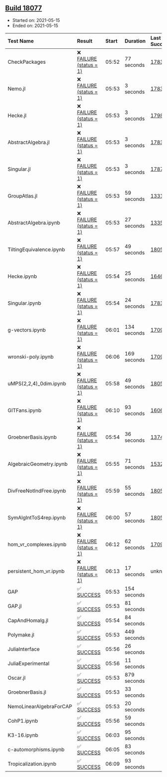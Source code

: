 ## [Build 18077](https://oscarci.mathematik.uni-kl.de/job/oscar/18077/)

* Started on: 2021-05-15
* Ended on: 2021-05-15

| Test Name    | Result | Start | Duration | Last Success | First Failure |
|:-------------|:-------|:------|:---------|:-------------|:--------------|
| CheckPackages | ❌ [FAILURE (status = 1)](https://oscarci.mathematik.uni-kl.de/job/oscar/18077/artifact/logs/build-18077/CheckPackages.log) | 05:52 | 77 seconds | [17832](https://oscarci.mathematik.uni-kl.de/job/oscar/17832/) | [17833](https://oscarci.mathematik.uni-kl.de/job/oscar/17833/) |
| Nemo.jl | ❌ [FAILURE (status = 1)](https://oscarci.mathematik.uni-kl.de/job/oscar/18077/artifact/logs/build-18077/Nemo.jl.log) | 05:53 | 3 seconds | [17835](https://oscarci.mathematik.uni-kl.de/job/oscar/17835/) | [17836](https://oscarci.mathematik.uni-kl.de/job/oscar/17836/) |
| Hecke.jl | ❌ [FAILURE (status = 1)](https://oscarci.mathematik.uni-kl.de/job/oscar/18077/artifact/logs/build-18077/Hecke.jl.log) | 05:53 | 3 seconds | [17987](https://oscarci.mathematik.uni-kl.de/job/oscar/17987/) | [17988](https://oscarci.mathematik.uni-kl.de/job/oscar/17988/) |
| AbstractAlgebra.jl | ❌ [FAILURE (status = 1)](https://oscarci.mathematik.uni-kl.de/job/oscar/18077/artifact/logs/build-18077/AbstractAlgebra.jl.log) | 05:53 | 3 seconds | [17831](https://oscarci.mathematik.uni-kl.de/job/oscar/17831/) | [17832](https://oscarci.mathematik.uni-kl.de/job/oscar/17832/) |
| Singular.jl | ❌ [FAILURE (status = 1)](https://oscarci.mathematik.uni-kl.de/job/oscar/18077/artifact/logs/build-18077/Singular.jl.log) | 05:53 | 3 seconds | [17871](https://oscarci.mathematik.uni-kl.de/job/oscar/17871/) | [17872](https://oscarci.mathematik.uni-kl.de/job/oscar/17872/) |
| GroupAtlas.jl | ❌ [FAILURE (status = 1)](https://oscarci.mathematik.uni-kl.de/job/oscar/18077/artifact/logs/build-18077/GroupAtlas.jl.log) | 05:53 | 59 seconds | [13311](https://oscarci.mathematik.uni-kl.de/job/oscar/13311/) | [13312](https://oscarci.mathematik.uni-kl.de/job/oscar/13312/) |
| AbstractAlgebra.ipynb | ❌ [FAILURE (status = 1)](https://oscarci.mathematik.uni-kl.de/job/oscar/18077/artifact/logs/build-18077/AbstractAlgebra.ipynb.log) | 05:53 | 27 seconds | [13355](https://oscarci.mathematik.uni-kl.de/job/oscar/13355/) | [13356](https://oscarci.mathematik.uni-kl.de/job/oscar/13356/) |
| TiltingEquivalence.ipynb | ❌ [FAILURE (status = 1)](https://oscarci.mathematik.uni-kl.de/job/oscar/18077/artifact/logs/build-18077/TiltingEquivalence.ipynb.log) | 05:57 | 49 seconds | [18054](https://oscarci.mathematik.uni-kl.de/job/oscar/18054/) | [18055](https://oscarci.mathematik.uni-kl.de/job/oscar/18055/) |
| Hecke.ipynb | ❌ [FAILURE (status = 1)](https://oscarci.mathematik.uni-kl.de/job/oscar/18077/artifact/logs/build-18077/Hecke.ipynb.log) | 05:54 | 25 seconds | [16463](https://oscarci.mathematik.uni-kl.de/job/oscar/16463/) | [16464](https://oscarci.mathematik.uni-kl.de/job/oscar/16464/) |
| Singular.ipynb | ❌ [FAILURE (status = 1)](https://oscarci.mathematik.uni-kl.de/job/oscar/18077/artifact/logs/build-18077/Singular.ipynb.log) | 05:54 | 24 seconds | [17835](https://oscarci.mathematik.uni-kl.de/job/oscar/17835/) | [17836](https://oscarci.mathematik.uni-kl.de/job/oscar/17836/) |
| g-vectors.ipynb | ❌ [FAILURE (status = 1)](https://oscarci.mathematik.uni-kl.de/job/oscar/18077/artifact/logs/build-18077/g-vectors.ipynb.log) | 06:01 | 134 seconds | [17099](https://oscarci.mathematik.uni-kl.de/job/oscar/17099/) | [17100](https://oscarci.mathematik.uni-kl.de/job/oscar/17100/) |
| wronski-poly.ipynb | ❌ [FAILURE (status = 1)](https://oscarci.mathematik.uni-kl.de/job/oscar/18077/artifact/logs/build-18077/wronski-poly.ipynb.log) | 06:06 | 169 seconds | [17098](https://oscarci.mathematik.uni-kl.de/job/oscar/17098/) | [17099](https://oscarci.mathematik.uni-kl.de/job/oscar/17099/) |
| uMPS(2,2,4)_0dim.ipynb | ❌ [FAILURE (status = 1)](https://oscarci.mathematik.uni-kl.de/job/oscar/18077/artifact/logs/build-18077/uMPS-2-2-4-_0dim.ipynb.log) | 05:58 | 49 seconds | [18054](https://oscarci.mathematik.uni-kl.de/job/oscar/18054/) | [18055](https://oscarci.mathematik.uni-kl.de/job/oscar/18055/) |
| GITFans.ipynb | ❌ [FAILURE (status = 1)](https://oscarci.mathematik.uni-kl.de/job/oscar/18077/artifact/logs/build-18077/GITFans.ipynb.log) | 06:10 | 93 seconds | [16068](https://oscarci.mathematik.uni-kl.de/job/oscar/16068/) | [16069](https://oscarci.mathematik.uni-kl.de/job/oscar/16069/) |
| GroebnerBasis.ipynb | ❌ [FAILURE (status = 1)](https://oscarci.mathematik.uni-kl.de/job/oscar/18077/artifact/logs/build-18077/GroebnerBasis.ipynb.log) | 05:54 | 36 seconds | [13748](https://oscarci.mathematik.uni-kl.de/job/oscar/13748/) | [13749](https://oscarci.mathematik.uni-kl.de/job/oscar/13749/) |
| AlgebraicGeometry.ipynb | ❌ [FAILURE (status = 1)](https://oscarci.mathematik.uni-kl.de/job/oscar/18077/artifact/logs/build-18077/AlgebraicGeometry.ipynb.log) | 05:55 | 71 seconds | [15322](https://oscarci.mathematik.uni-kl.de/job/oscar/15322/) | [15323](https://oscarci.mathematik.uni-kl.de/job/oscar/15323/) |
| DivFreeNotIndFree.ipynb | ❌ [FAILURE (status = 1)](https://oscarci.mathematik.uni-kl.de/job/oscar/18077/artifact/logs/build-18077/DivFreeNotIndFree.ipynb.log) | 05:59 | 55 seconds | [18054](https://oscarci.mathematik.uni-kl.de/job/oscar/18054/) | [18055](https://oscarci.mathematik.uni-kl.de/job/oscar/18055/) |
| SymAlgIntToS4rep.ipynb | ❌ [FAILURE (status = 1)](https://oscarci.mathematik.uni-kl.de/job/oscar/18077/artifact/logs/build-18077/SymAlgIntToS4rep.ipynb.log) | 06:00 | 57 seconds | [18054](https://oscarci.mathematik.uni-kl.de/job/oscar/18054/) | [18055](https://oscarci.mathematik.uni-kl.de/job/oscar/18055/) |
| hom_vr_complexes.ipynb | ❌ [FAILURE (status = 1)](https://oscarci.mathematik.uni-kl.de/job/oscar/18077/artifact/logs/build-18077/hom_vr_complexes.ipynb.log) | 06:12 | 62 seconds | [17099](https://oscarci.mathematik.uni-kl.de/job/oscar/17099/) | [17100](https://oscarci.mathematik.uni-kl.de/job/oscar/17100/) |
| persistent_hom_vr.ipynb | ❌ [FAILURE (status = 1)](https://oscarci.mathematik.uni-kl.de/job/oscar/18077/artifact/logs/build-18077/persistent_hom_vr.ipynb.log) | 06:13 | 17 seconds | unknown | unknown |
| GAP | ✅ [SUCCESS](https://oscarci.mathematik.uni-kl.de/job/oscar/18077/artifact/logs/build-18077/GAP.log) | 05:53 | 154 seconds |  |  |
| GAP.jl | ✅ [SUCCESS](https://oscarci.mathematik.uni-kl.de/job/oscar/18077/artifact/logs/build-18077/GAP.jl.log) | 05:53 | 81 seconds |  |  |
| CapAndHomalg.jl | ✅ [SUCCESS](https://oscarci.mathematik.uni-kl.de/job/oscar/18077/artifact/logs/build-18077/CapAndHomalg.jl.log) | 05:54 | 84 seconds |  |  |
| Polymake.jl | ✅ [SUCCESS](https://oscarci.mathematik.uni-kl.de/job/oscar/18077/artifact/logs/build-18077/Polymake.jl.log) | 05:53 | 449 seconds |  |  |
| JuliaInterface | ✅ [SUCCESS](https://oscarci.mathematik.uni-kl.de/job/oscar/18077/artifact/logs/build-18077/JuliaInterface.log) | 05:56 | 26 seconds |  |  |
| JuliaExperimental | ✅ [SUCCESS](https://oscarci.mathematik.uni-kl.de/job/oscar/18077/artifact/logs/build-18077/JuliaExperimental.log) | 05:56 | 11 seconds |  |  |
| Oscar.jl | ✅ [SUCCESS](https://oscarci.mathematik.uni-kl.de/job/oscar/18077/artifact/logs/build-18077/Oscar.jl.log) | 05:53 | 879 seconds |  |  |
| GroebnerBasis.jl | ✅ [SUCCESS](https://oscarci.mathematik.uni-kl.de/job/oscar/18077/artifact/logs/build-18077/GroebnerBasis.jl.log) | 05:53 | 33 seconds |  |  |
| NemoLinearAlgebraForCAP | ✅ [SUCCESS](https://oscarci.mathematik.uni-kl.de/job/oscar/18077/artifact/logs/build-18077/NemoLinearAlgebraForCAP.log) | 05:53 | 20 seconds |  |  |
| CohP1.ipynb | ✅ [SUCCESS](https://oscarci.mathematik.uni-kl.de/job/oscar/18077/artifact/logs/build-18077/CohP1.ipynb.log) | 05:56 | 59 seconds |  |  |
| K3-16.ipynb | ✅ [SUCCESS](https://oscarci.mathematik.uni-kl.de/job/oscar/18077/artifact/logs/build-18077/K3-16.ipynb.log) | 06:03 | 95 seconds |  |  |
| c-automorphisms.ipynb | ✅ [SUCCESS](https://oscarci.mathematik.uni-kl.de/job/oscar/18077/artifact/logs/build-18077/c-automorphisms.ipynb.log) | 06:05 | 83 seconds |  |  |
| Tropicalization.ipynb | ✅ [SUCCESS](https://oscarci.mathematik.uni-kl.de/job/oscar/18077/artifact/logs/build-18077/Tropicalization.ipynb.log) | 06:09 | 93 seconds |  |  |
